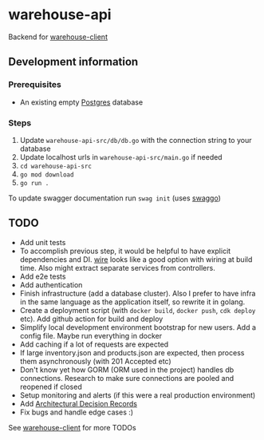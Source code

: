 # warehouse-api

Backend for [warehouse-client](https://github.com/tolikcode/warehouse-client.git)

## Development information

### Prerequisites
- An existing empty [Postgres](https://www.postgresql.org/) database

### Steps
 1. Update `warehouse-api-src/db/db.go` with the connection string to your database
 2. Update localhost urls in `warehouse-api-src/main.go` if needed
 2. `cd warehouse-api-src`
 3. `go mod download`
 4. `go run .`

 To update swagger documentation run `swag init` (uses [swaggo](https://github.com/swaggo/swag))


 ## TODO
 - Add unit tests
 - To accomplish previous step, it would be helpful to have explicit dependencies and DI. [wire](https://github.com/google/wire) looks like a good option with wiring at build time. Also might extract separate services from controllers.
 - Add e2e tests
 - Add authentication
 - Finish infrastructure (add a database cluster). Also I prefer to have infra in the same language as the application itself, so rewrite it in golang.
 - Create a deployment script (with `docker build`, `docker push`, `cdk deploy` etc). Add github action for build and deploy
 - Simplify local development environment bootstrap for new users. Add a config file. Maybe run everything in docker
 - Add caching if a lot of requests are expected
 - If large inventory.json and products.json are expected, then process them asynchronously (with 201 Accepted etc)
 - Don't know yet how GORM (ORM used in the project) handles db connections. Research to make sure connections are pooled and reopened if closed
 - Setup monitoring and alerts (if this were a real production environment)
 - Add [Architectural Decision Records](https://adr.github.io/)
 - Fix bugs and handle edge cases :) 

  See [warehouse-client](https://github.com/tolikcode/warehouse-client.git) for more TODOs
 

